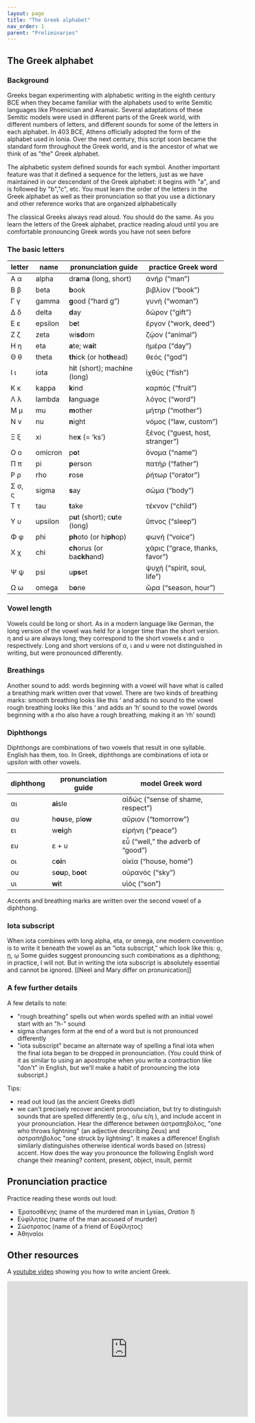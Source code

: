 ```yaml
---
layout: page
title: "The Greek alphabet"
nav_order: 1
parent: "Preliminaries"
---
```


## The Greek alphabet


### Background

Greeks began experimenting with alphabetic writing in the eighth century BCE when they became familiar with the alphabets used to write Semitic languages like Phoenician and Aramaic.  Several adaptations of these Semitic models were used in different parts of the Greek world, with different numbers of letters, and different sounds for some of the letters in each alphabet.  In 403 BCE, Athens officially adopted the form of the alphabet used in Ionia.  Over the next century, this script soon became the standard form throughout the Greek world, and is the ancestor of what we think of as "the" Greek alphabet.

The alphabetic system defined sounds for each symbol. Another important feature was that it defined a sequence for the letters, just as we have maintained in our descendant of the Greek alphabet: it begins with "a", and is followed by "b","c", etc.  You must learn the order of the letters in the Greek alphabet as well as their pronunciation so that you use a dictionary and other reference works that are organized alphabetically

The classical Greeks always read aloud.  You should do the same.  As you learn the letters of the Greek alphabet, practice reading aloud until you are comfortable pronouncing Greek words you have not seen before


### The basic letters

letter |	name	|  pronunciation guide	 |    practice Greek word
--- | --- | --- | ---
Α  α |  alpha	|  dr**a**m**a** (long, short) 	 |   ἀνήρ (“man”)	
Β  β |  beta	|  **b**ook 			           |     βιβλίον (“book”)
Γ  γ |  gamma	|  **g**ood (“hard g”)       |  γυνή (“woman”)
Δ  δ |  delta	 | **d**ay 			             |   δῶρον (“gift”)
Ε  ε |  epsilon |	b**e**t 			           |  ἔργον (“work, deed”)
Ζ  ζ |  zeta	|  wi**sd**om 			         |    ζῷον (“animal”)
Η  η |  eta	  | **a**te; w**ai**t		       |  ἡμέρα (“day”)
Θ  θ |  theta	|  **th**ick (or ho**th**ead)|   θεός (“god”)
Ι  ι |	iota	| h**i**t (short); mach**i**ne (long)|	ἰχθύς  (“fish”)
Κ  κ |  kappa	|  **k**ind 		             |     καρπός (“fruit”) 	
Λ  λ |	lambda|	**l**anguage 		           |   λόγος (“word”)	
Μ  μ |  mu	  |  **m**other 			         |     μήτηρ (“mother”)	
Ν  ν |	nu	  |  **n**ight 			           |   νόμος (“law, custom”)	
Ξ  ξ |	xi	  |  he**x** (= ‘ks’)		       |    ξένος (“guest, host, stranger”)	
Ο  ο |	omicron |	p**o**t 			           |     ὄνομα (“name”)	
Π  π |	pi	  |  **p**erson 			         |     πατήρ (“father”)	
Ρ  ρ |	rho	  |  **r**ose 			           | ῥήτωρ (“orator”)	
Σ  σ, ς | sigma	|  **s**ay 			           |     σῶμα (“body”)	
Τ  τ	|  tau	 |   **t**ake 			         |       τέκνον (“child”)	
Υ  υ 	|  upsilon |	p**u**t (short); c**u**te (long) |	ὕπνος (“sleep”)
Φ  φ 	|  phi	 |   **ph**oto (or hi**ph**op)	 |       φωνή (“voice”)	
Χ  χ  |  chi	 |   **ch**orus (or ba**ckh**and)	 |   χάρις (“grace, thanks, favor”)	
Ψ  ψ	|  psi	 |  u**ps**et 			         |     ψυχή (“spirit, soul, life”)
Ω  ω 	|  omega |   b**o**ne			           |     ὥρα (“season, hour”)


### Vowel length

Vowels could be long or short.  As in a modern language like German, the long version of the vowel was held for a longer time than the short version.  η and ω are always long;  they correspond to the short vowels ε and ο respectively.  Long and short versions of α, ι and υ were not distinguished in writing, but were pronounced differently.


### Breathings

Another sound to add: words beginning with a vowel will have what is called a breathing mark written over that vowel. There are two kinds of breathing marks:
smooth breathing looks like this ’ and adds no sound to the vowel
rough breathing looks like this ‘ and adds an ‘h’ sound to the vowel (words beginning with a rho also have a rough breathing, making it an ‘rh’ sound)

### Diphthongs

Diphthongs are combinations of two vowels that result in one syllable. English has them, too. In Greek, diphthongs are combinations of iota or upsilon with other vowels. 

diphthong |	pronunciation guide	|  model Greek word
--- | --- | ---
αι 	|	    **ai**sle		  |	      αἰδώς (“sense of shame, respect”) 
αυ 	|	    h**ou**se, pl**ow**		|        αὔριον (“tomorrow”) 
ει 	|	    w**ei**gh			    |        εἰρήνη (“peace”)
ευ 	|	    ε + υ 			  |        εὖ (“well,” the adverb of “good”) 
οι 	|	    c**oi**n			    |        οἰκία (“house, home”) 
ου 	|	    s**ou**p, b**oo**t		|        οὐρανός (“sky”) 
υι 	|	    **wi**t			      |        υἱός (“son”)

Accents and breathing marks are written over the second vowel of a diphthong.

### Iota subscript
When iota combines with long alpha, eta, or omega, one modern convention is to write it beneath the vowel as an “iota subscript,” which look like this:   ᾳ, ῃ, ῳ
Some guides suggest pronouncing such combinations as a diphthong; in practice, I will not. But in writing the iota subscript is absolutely essential and cannot be ignored. [[Neel and Mary differ on pronunication]]





### A few further details

A few details to note:

- "rough breathing" spells out when words spelled with an initial vowel start with an "h-" sound
- sigma changes form at the end of a word but is not pronounced differently
- "iota subscript" became an alternate way of spelling a final iota when the final iota began to be dropped in pronounciation. (You could think of it as similar to using an apostrophe when you write a contraction like "don't" in English, but we'll make a habit of pronouncing the iota subscript.)



Tips:

- read out loud (as the ancient Greeks did!)
- we can't precisely recover ancient pronounciation, but try to distinguish sounds that are spelled differently (e.g., ο/ω ε/η ), and include accent in your pronounciation.  Hear the difference between ἀστραπηβόλος, "one who throws lightning" (an adjective describing Zeus) and ἀστραπήβολος  "one struck by lightning". It makes a difference! English similarly distinguishes otherwise identical words based on (stress) accent. How does the way you pronounce the following English word change their meaning? content, present, object, insult, permit



## Pronunciation practice 

Practice reading these words out loud:


- Ἐρατοσθένης  (name of the murdered man in Lysias, *Oration 1*)
- Εὐφίλητος (name of the man accused of murder)
- Σώστρατος (name of a friend of Εὐφίλητος)
- Ἀθηναῖοι 


## Other resources

A [youtube video](https://www.youtube.com/watch?v=8xDvcgvEpaQ&list=PLUcfS6VHaxZC1p_JRiWyYyI2gRKEDyPVh) showing you how to write ancient Greek.


<iframe width="560" height="315" src="https://www.youtube.com/embed/8xDvcgvEpaQ" title="YouTube video player" frameborder="0" allow="accelerometer; autoplay; clipboard-write; encrypted-media; gyroscope; picture-in-picture" allowfullscreen></iframe>